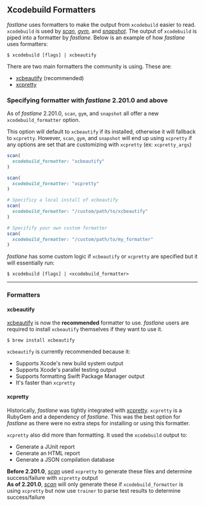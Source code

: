 ## Xcodebuild Formatters

_fastlane_ uses formatters to make the output from `xcodebuild` easier to read. `xcodebuild` is used by [_scan_](/actions/scan/), [_gym_](/actions/gym), and [_snapshot_](/actions/snapshot). The output of `xcodebuild` is piped into a formatter by _fastlane_. Below is an example of how _fastlane_ uses formatters:

```no-highlight
$ xcodebuild [flags] | xcbeautify
```

There are two main formatters the community is using. These are:

- [xcbeautify](#xcbeautify) (recommended)
- [xcpretty](#xcpretty)

### Specifying formatter with _fastlane_ 2.201.0 and above

As of _fastlane_ 2.201.0, `scan`, `gym`, and `snapshot` all offer a new `xcodebuild_formatter` option.

This option will default to `xcbeautify` if its installed, otherwise it will fallback to `xcpretty`. However, `scan`, `gym`, and `snapshot` will end up using `xcpretty` if any options are set that are customizing with `xcpretty` (ex: `xcpretty_args`)

```ruby
scan(
  xcodebuild_formatter: "xcbeautify"
)

scan(
  xcodebuild_formatter: "xcpretty"
)

# Specificy a local install of xcbeautify
scan(
  xcodebuild_formatter: "/custom/path/to/xcbeautify"
)

# Specifify your own custom formatter
scan(
  xcodebuild_formatter: "/custom/path/to/my_formatter"
)
```

_fastlane_ has some custom logic if `xcbeautify` or `xcpretty` are specified but it will essentially run:

```no-highlight
$ xcodebuild [flags] | <xcodebuild_formatter>
```

---

### Formatters

#### xcbeautify

[xcbeautify](https://github.com/tuist/xcbeautify) is now the **recommended** formatter to use. _fastlane_ users are required to install `xcbeautify` themselves if they want to use it.

```no-highlight
$ brew install xcbeautify
```

`xcbeautify` is currently recommended because it:

 - Supports Xcode's new build system output
 - Supports Xcode's parallel testing output
 - Supports formatting Swift Package Manager output
 - It's faster than `xcpretty`

#### xcpretty

Historically, _fastlane_ was tightly integrated with [xcpretty](https://github.com/xcpretty/xcpretty). `xcpretty` is a RubyGem and a dependency of _fastlane_. This was the best option for _fastlane_ as there were no extra steps for installing or using this formatter.

`xcpretty` also did more than formatting. It used the `xcodebuild` output to:

- Generate a JUnit report
- Generate an HTML report
- Generate a JSON compilation database

**Before 2.201.0**, [_scan_](/actions/scan/) used `xcpretty` to generate these files and determine success/failure with `xcpretty` output
<br/>**As of 2.201.0**, [_scan_](/actions/scan/) will only generate these if `xcodebuild_formatter` is using `xcpretty` but now use `trainer` to parse test results to determine success/failure
